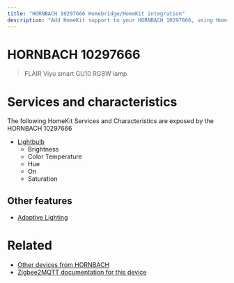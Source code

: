 ```yaml
---
title: "HORNBACH 10297666 Homebridge/HomeKit integration"
description: "Add HomeKit support to your HORNBACH 10297666, using Homebridge, Zigbee2MQTT and homebridge-z2m."
---
```

<!---
This file has been GENERATED using src/docgen/docgen.ts
DO NOT EDIT THIS FILE MANUALLY!
-->
# HORNBACH 10297666
> FLAIR Viyu smart GU10 RGBW lamp


# Services and characteristics
The following HomeKit Services and Characteristics are exposed by
the HORNBACH 10297666

* [Lightbulb](../../light.md)
  * Brightness
  * Color Temperature
  * Hue
  * On
  * Saturation

## Other features
* [Adaptive Lighting](../../light.md)

# Related
* [Other devices from HORNBACH](../index.md#hornbach)
* [Zigbee2MQTT documentation for this device](https://www.zigbee2mqtt.io/devices/10297666.html)